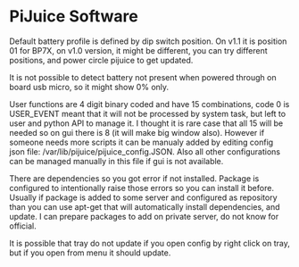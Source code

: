 # PiJuice Software

Default battery profile is defined by dip switch position. On v1.1 it is position 01 for BP7X, on v1.0 version, it might be different, you can try different positions, and power circle pijuice to get updated.

It is not possible to detect battery not present when powered through on board usb micro, so it might show 0% only.

User functions are 4 digit binary coded and have 15 combinations, code 0 is USER_EVENT meant that it will not be processed by system task, but left to user and python API to manage it. I thought it is rare case that all 15 will be needed so on gui there is 8 (it will make big window also). However if someone needs more scripts it can be manualy added by editing config json file: /var/lib/pijuice/pijuice_config.JSON. Also all other configurations can be managed manually in this file if gui is not available. 

There are dependencies so you got error if not installed. Package is configured to intentionally  raise those errors so you can install it before. Usually if package is added to some server and configured as repository than you can use apt-get that will automatically install dependencies, and update. I can prepare packages to add on private server, do not know for official.

It is possible that tray do not update if you open config by right click on tray, but if you open from menu it should update.
